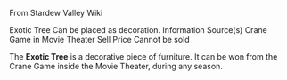 From Stardew Valley Wiki

Exotic Tree Can be placed as decoration. Information Source(s) Crane Game in Movie Theater Sell Price Cannot be sold

The **Exotic Tree** is a decorative piece of furniture. It can be won from the Crane Game inside the Movie Theater, during any season.